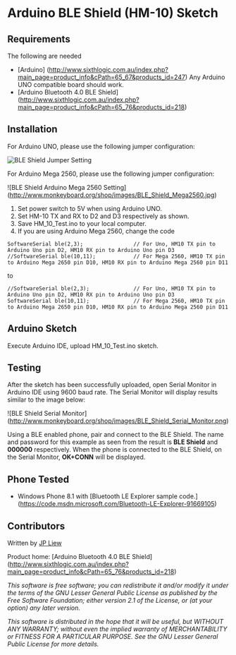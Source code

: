 # Arduino BLE Shield (HM-10) Sketch



## Requirements

The following are needed 

* [Arduino] (http://www.sixthlogic.com.au/index.php?main_page=product_info&cPath=65_67&products_id=247) Any Arduino UNO compatible board should work.
* [Arduino Bluetooth 4.0 BLE Shield] (http://www.sixthlogic.com.au/index.php?main_page=product_info&cPath=65_76&products_id=218)

## Installation 

For Arduino UNO, please use the following jumper configuration:

![BLE Shield Jumper Setting](http://www.monkeyboard.org/shop/images/BLE_Shield_Jumper.jpg)

For Arduino Mega 2560, please use the following jumper configuration:

![BLE Shield Arduino Mega 2560 Setting] (http://www.monkeyboard.org/shop/images/BLE_Shield_Mega2560.jpg)

1. Set power switch to 5V when using Arduino UNO.
2. Set HM-10 TX and RX to D2 and D3 respectively as shown.
3. Save HM_10_Test.ino to your local computer.
4. If you are using Arduino Mega 2560, change the code 

```
SoftwareSerial ble(2,3);				// For Uno, HM10 TX pin to Arduino Uno pin D2, HM10 RX pin to Arduino Uno pin D3
//SoftwareSerial ble(10,11);			// For Mega 2560, HM10 TX pin to Arduino Mega 2650 pin D10, HM10 RX pin to Arduino Mega 2560 pin D11
```

to 

```
//SoftwareSerial ble(2,3);				// For Uno, HM10 TX pin to Arduino Uno pin D2, HM10 RX pin to Arduino Uno pin D3
SoftwareSerial ble(10,11);				// For Mega 2560, HM10 TX pin to Arduino Mega 2650 pin D10, HM10 RX pin to Arduino Mega 2560 pin D11
```

## Arduino Sketch

Execute Arduino IDE, upload HM_10_Test.ino sketch.

## Testing

After the sketch has been successfully uploaded, open Serial Monitor in Arduino IDE using 9600 baud rate. The Serial Monitor will display results similar to the image below:

![BLE Shield Serial Monitor] (http://www.monkeyboard.org/shop/images/BLE_Shield_Serial_Monitor.png)

Using a BLE enabled phone, pair and connect to the BLE Shield.  The name and password for this example as seen from the result is **BLE Shield** and **000000** respectively. When the phone is connected to the BLE Shield, on the Serial Monitor, **OK+CONN** will be displayed. 

## Phone Tested

* Windows Phone 8.1 with [Bluetooth LE Explorer sample code.] (https://code.msdn.microsoft.com/Bluetooth-LE-Explorer-91669105)

## Contributors

Written by [JP Liew](http://jpliew.com)

Product home: [Arduino Bluetooth 4.0 BLE Shield] (http://www.sixthlogic.com.au/index.php?main_page=product_info&cPath=65_76&products_id=218)

*This software is free software; you can redistribute it and/or modify it under the terms of the GNU Lesser General Public License as published by the Free Software Foundation; either version 2.1 of the License, or (at your option) any later version.*

*This software is distributed in the hope that it will be useful, but WITHOUT ANY WARRANTY; without even the implied warranty of MERCHANTABILITY or FITNESS FOR A PARTICULAR PURPOSE.  See the GNU Lesser General Public License for more details.*
